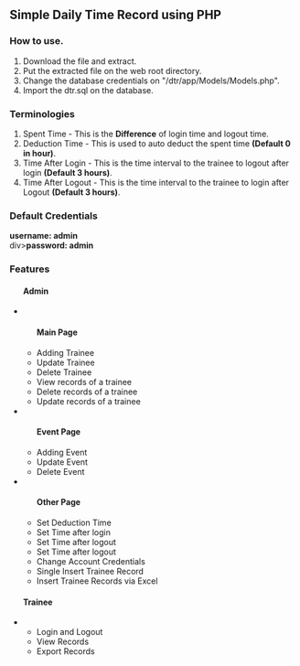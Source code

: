 <h2>Simple Daily Time Record using PHP </h2>

<h3>How to use. </h3>
<ol>
  <li>Download the file and extract.</li>
  <li>Put the extracted file on the web root directory.</li>
  <li>Change the database credentials on "/dtr/app/Models/Models.php".</li>
  <li>Import the dtr.sql on the database.</li>
</ol>

<h3> Terminologies </h3>
<ol>
  <li>Spent Time - This is the <strong>Difference</strong> of login time and logout time.</li>
  <li>Deduction Time - This is used to auto deduct the spent time <strong>(Default 0 in hour)</strong>.</li>
  <li>Time After Login - This is the time interval to the trainee to logout after login <strong>(Default 3 hours)</strong>.</li>
  <li>Time After Logout - This is the time interval to the trainee to login after Logout <strong>(Default 3 hours)</strong>.</li>
</ol>

<h3> Default Credentials </h3>
<div><strong>username: admin</strong></div>
div><strong>password: admin</strong></div>
<h3>Features</h3>
<ul>
  <h4>Admin</h4>
  <li>
    <ul> 
      <h4>Main Page</h4>
      <li>Adding Trainee</li>
      <li>Update Trainee</li>
      <li>Delete Trainee</li>
      <li>View records of a trainee</li>
      <li>Delete records of a trainee</li>
      <li>Update records of a trainee</li>
    </ul>
  </li>
  <li>
    <ul> 
      <h4>Event Page</h4>
      <li>Adding Event</li>
      <li>Update Event</li>
      <li>Delete Event</li>
    </ul>
  </li>
  <li>
    <ul> 
      <h4>Other Page</h4>
      <li>Set Deduction Time</li> 
      <li>Set Time after login</li>
      <li>Set Time after logout</li>
      <li>Set Time after logout</li>
      <li>Change Account Credentials</li>
      <li>Single Insert Trainee Record</li>
      <li>Insert Trainee Records via Excel</li>
    </ul>
  </li>
</ul>
<ul>
  <h4>Trainee</h4>
    <li>
      <ul>
        <li>Login and Logout</li>
        <li>View Records</li>
        <li>Export Records</li>
      </ul>
    </li>
</ul>

